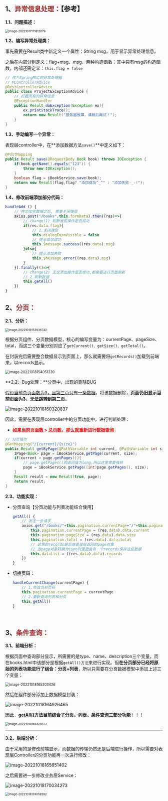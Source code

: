 ## 1、<span style="color:brown">异常信息处理：</span>【参考】

**1.1、问题描述：**

<img src="https://raw.githubusercontent.com/root-bine/image/main/Typora-image/SSMP30.png" alt="image-20221017171812079" style="zoom:67%;" />

**1.2、编写异常处理类：**

事先需要在Result类中新定义一个属性：String  msg，用于显示异常处理信息。

之后在内部分别定义：flag+msg、msg，两种构造函数；其中只有msg的构造函数，内部还需定义：`this.flag = false`

<!--@ControllerAdvice/@RestControllerAdvice + @ExceptionHandler 全局处理 Controller 层异常-->

```java
// 作为SpringMVC的异常处理器
// @ControllerAdvice
@RestControllerAdvice
public class ProjectExceptionAdvice {
    // 拦截所有的异常信息
    @ExceptionHandler
    public Result doException(Exception ex){
        ex.printStackTrace();
        return new Result("服务器故障，请稍后再试！");
    }
}
```

**1.3、手动编写一个异常：**

表现层controller中，在**添加数据方法`save()`**中定义如下：

```java
@PostMapping
public Result save(@RequestBody Book book) throws IOException {
    if(book.getName().equals("123")) {
        throw new IOException();
    }
    boolean flag = iBookService.save(book);
    return new Result(flag,flag? "添加成功^_^" : "添加失败-_-!");
}
```

**1.4、修改前端添加部分代码：**

```javascript
handleAdd () {
    // 在添加完数据之后, 需要关闭弹层
    axios.post("/books",this.formData).then((res)=>{
        // change(1) 判断当前操作是否成功
        if(res.data.flag){
            // 1.关闭弹层
            this.dialogFormVisible = false
            // 提示添加成功
            this.$message.success((res.data).msg)
        }else{
            // 提示添加失败
            this.$message.error((res.data).msg)
        }
    }).finally(()=>{
        // change(2) 无论添加操作是否成功,都需要进行页面刷新
        // 2.刷新数据
        this.getAll()
    })
}
```

## 2、<span style="color:brown">分页：</span>

**2.1、分析：**

<img src="https://raw.githubusercontent.com/root-bine/image/main/Typora-image/SSMP31.png" alt="image-20221018153936742" style="zoom: 67%;" />

根据分页组件、分页数据模型，核心的编写变量为：currentPage、pageSize、total，而这三个变量分别对应了`getCurrent()、getSize()、getTotal()`。

在封装完后需要整合数据显示到页面上，那么就需要将`getRecords()`加载到前端来，以records显示。

<img src="https://raw.githubusercontent.com/root-bine/image/main/Typora-image/SSMP32.png" alt="image-20221018154051339" style="zoom:80%;" />

**2.2、Bug处理：**分页中，出现的删除BUG

<u>假设当前总页面数为3，且第三页只有一条数据</u>，将该数据删除，**页面仍旧显示当前页面为3，无法跳转到第二页**。

![image-20221018160320837](https://raw.githubusercontent.com/root-bine/image/main/Typora-image/SSMP33.png)

因此，需要在表现层controller中的分页功能中，进行判断处理：

- <span style="color:red">**如果当前页面数  >   总页数，那么就重新进行数据查询**</span>

```java
// 分页操作
@GetMapping("/{current}/{size}")
public Result getByPage(@PathVariable int current, @PathVariable int size){
    IPage<Book> page = iBookService.getPage(current, size);
    if(current > page.getPages()){
        // page.getPages()的返回值为long,所以这里需要强转
        page = iBookService.getPage((int)page.getPages(), size);
    }
    Result result = new Result(true, page);
    return result;
}
```

**2.3、功能实现：**

- 分页查询【分页功能与列表功能结合使用】

  ```javascript
  getAll() {
      // 发送一步请求
      axios.get("/books/"+this.pagination.currentPage+"/"+this.pagination.pageSize).then((res)=>{
          this.pagination.currentPage = (res.data).data.current
          this.pagination.pageSize = (res.data).data.size
          this.pagination.total = (res.data).data.total
          // 这里的records是后端表现层返回的page对象
          // 当page对象转换为json时里面会有一个records保存这些数据
          this.dataList = ((res.data).data).records
      })
  }
  ```

- 切换页码：

  ```javascript
  handleCurrentChange(currentPage) {
      // 1.修改当前页码
      this.pagination.currentPage = currentPage
      // 2.重新查询列表和分页
      this.getAll()
  }
  ```

​	

## 3、<span style="color:brown">条件查询：</span>

**3.1、前端分析：**

​		根据页面中查询部分显示，所需要的是type、name、description三个变量，而在books.html中该部分是根据`getAll()方法`来进行实现。但**在分页部分已经将原始的列表功能进行了组合：分页+列表**，所以只需要在分页数据模型中添加上述三个变量：

<img src="https://raw.githubusercontent.com/root-bine/image/main/Typora-image/SSMP35.png" alt="image-20221018165203426" style="zoom:80%;" />

然后在组件部分添加上数据模型封装：

![image-20221018164926465](https://raw.githubusercontent.com/root-bine/image/main/Typora-image/SSMP34.png)

因此，**getAll()方法目前综合了分页、列表、条件查询三部分功能**！！！

<img src="https://raw.githubusercontent.com/root-bine/image/main/Typora-image/SSMP36.png" alt="image-20221018165328672" style="zoom: 67%;" />

---

**3.2、后端分析：**

由于采用的是修改前端显示，而数据的传输仍然还是后端进行操作，所以需要对表现层Controller的分页功能再一次进行修改：

![image-20221018165651402](https://raw.githubusercontent.com/root-bine/image/main/Typora-image/SSMP37.png)

之后需要进一步修改业务层Service：

![image-20221018170034273](https://raw.githubusercontent.com/root-bine/image/main/Typora-image/SSMP38.png)

<img src="https://raw.githubusercontent.com/root-bine/image/main/Typora-image/SSMP39.png" alt="image-20221018174058592" style="zoom:67%;" />
